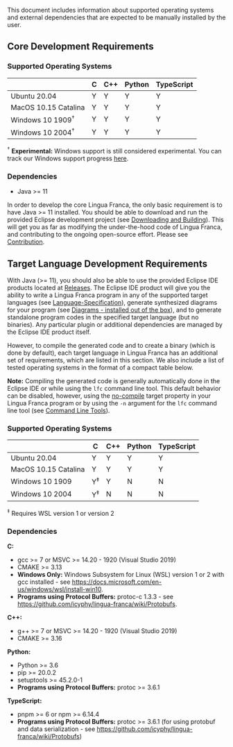 This document includes information about supported operating systems and external dependencies that are expected to be manually installed by the user.


## Core Development Requirements

### **Supported Operating Systems**
|                              | C  | C++ | Python | TypeScript |
|------------------------------|----|-----|--------|------------|
| Ubuntu 20.04                 | Y  | Y   | Y      | Y          |
| MacOS 10.15 Catalina         | Y  | Y   | Y      | Y          |
| Windows 10 1909<sup>†</sup>  | Y  | Y   | Y      | Y          |
| Windows 10 2004<sup>†</sup>  | Y  | Y   | Y      | Y          |

<sup>†</sup> **Experimental:** Windows support is still considered experimental. You can track our Windows support progress [here](https://github.com/icyphy/lingua-franca/issues?q=is%3Aissue+is%3Aopen+label%3AWindows).


### **Dependencies**
 - Java >= 11

In order to develop the core Lingua Franca, the only basic requirement is to have Java >= 11 installed. You should be able to download and run the provided Eclipse development project (see [Downloading and Building](https://github.com/icyphy/lingua-franca/wiki/Downloading-and-Building)). This will get you as far as modifying the under-the-hood code of Lingua Franca, and contributing to the ongoing open-source effort. Please see [Contribution]().

## Target Language Development Requirements
With Java (>= 11), you should also be able to use the provided Eclipse IDE products located at [Releases](). The Eclipse IDE product will give you the ability to write a Lingua Franca program in any of the supported target languages (see [Language-Specification](https://github.com/icyphy/lingua-franca/wiki/Language-Specification)), generate synthesized diagrams for your program (see [Diagrams - installed out of the box](https://github.com/icyphy/lingua-franca/wiki/Diagrams)), and to generate standalone program codes in the specified target language (but no binaries). Any particular plugin or additional dependencies are managed by the Eclipse IDE product itself.

However, to compile the generated code and to create a binary (which is done by default), each target language in Lingua Franca has an additional set of requirements, which are listed in this section. We also include a list of tested operating systems in the format of a compact table below.

**Note:** Compiling the generated code is generally automatically done in the Eclipse IDE or while using the `lfc` command line tool. This default behavior can be disabled, however, using the [no-compile](https://github.com/icyphy/lingua-franca/wiki/target-specification#no-compile) target property in your Lingua Franca program or by using the `-n` argument for the `lfc` command line tool (see [Command Line Tools](https://github.com/icyphy/lingua-franca/wiki/Command-Line-Tools)). 


### Supported Operating Systems
|                      | C             | C++ | Python | TypeScript |
|----------------------|---------------|-----|--------|------------|
| Ubuntu 20.04         | Y             | Y   | Y      | Y          |
| MacOS 10.15 Catalina | Y             | Y   | Y      | Y          |
| Windows 10 1909      | Y<sup>‡</sup> | Y   | N      | N          |
| Windows 10 2004      | Y<sup>‡</sup> | N   | N      | N          |

<sup>‡</sup> Requires WSL version 1 or version 2


### Dependencies

**C:**
  - gcc >= 7 or MSVC >= 14.20 - 1920 (Visual Studio 2019)
  - CMAKE >= 3.13
  - **Windows Only:** Windows Subsystem for Linux (WSL) version 1 or 2 with gcc installed - see https://docs.microsoft.com/en-us/windows/wsl/install-win10.
  - **Programs using Protocol Buffers:** protoc-c 1.3.3 - see https://github.com/icyphy/lingua-franca/wiki/Protobufs.

**C++:**
 - g++ >= 7 or MSVC >= 14.20 - 1920 (Visual Studio 2019)
 - CMAKE >= 3.16

**Python:**
 - Python >= 3.6
 - pip >= 20.0.2
 - setuptools >= 45.2.0-1
 - **Programs using Protocol Buffers:** protoc >= 3.6.1

**TypeScript:**
  - pnpm >= 6 or npm >= 6.14.4
  - **Programs using Protocol Buffers:** protoc >= 3.6.1 (for using protobuf and data serialization - see https://github.com/icyphy/lingua-franca/wiki/Protobufs)
